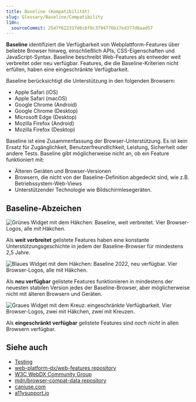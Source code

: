 ```yaml
---
title: Baseline (Kompatibilität)
slug: Glossary/Baseline/Compatibility
l10n:
  sourceCommit: 2547f622337d6cbf8c3794776b17ed377d6aad57
---
```


**Baseline** identifiziert die Verfügbarkeit von Webplattform-Features über beliebte Browser hinweg, einschließlich APIs, CSS-Eigenschaften und JavaScript-Syntax. Baseline beschreibt Web-Features als entweder weit verbreitet oder neu verfügbar. Features, die die Baseline-Kriterien nicht erfüllen, haben eine eingeschränkte Verfügbarkeit.

Baseline berücksichtigt die Unterstützung in den folgenden Browsern:

- Apple Safari (iOS)
- Apple Safari (macOS)
- Google Chrome (Android)
- Google Chrome (Desktop)
- Microsoft Edge (Desktop)
- Mozilla Firefox (Android)
- Mozilla Firefox (Desktop)

Baseline ist eine Zusammenfassung der Browser-Unterstützung. Es ist kein Ersatz für Zugänglichkeit, Benutzerfreundlichkeit, Leistung, Sicherheit oder andere Tests. Baseline gibt möglicherweise nicht an, ob ein Feature funktioniert mit:

- Älteren Geräten und Browser-Versionen
- Browsern, die nicht von der Baseline-Definition abgedeckt sind, wie z.B. Betriebssystem-Web-Views
- Unterstützender Technologie wie Bildschirmlesegeräten.

## Baseline-Abzeichen

![Grünes Widget mit dem Häkchen: Baseline, weit verbreitet. Vier Browser-Logos, alle mit Häkchen.](high.png)

Als **weit verbreitet** gelistete Features haben eine konstante Unterstützungsgeschichte in jedem der Baseline-Browser für mindestens 2,5 Jahre.

![Blaues Widget mit dem Häkchen: Baseline 2022, neu verfügbar. Vier Browser-Logos, alle mit Häkchen.](limited.png)

Als **neu verfügbar** gelistete Features funktionieren in mindestens der neuesten stabilen Version jedes der Baseline-Browser, aber möglicherweise nicht mit älteren Browsern und Geräten.

![Graues Widget mit dem Kreuz: eingeschränkte Verfügbarkeit. Vier Browser-Logos, zwei mit Häkchen, zwei mit Kreuzen.](low.png)

Als **eingeschränkt verfügbar** gelistete Features sind _noch nicht_ in allen Browsern verfügbar.

## Siehe auch

- [Testing](/de/docs/Learn_web_development/Extensions/Testing)
- [web-platform-dx/web-features repository](https://github.com/web-platform-dx/web-features)
- [W3C WebDX Community Group](https://www.w3.org/community/webdx/)
- [mdn/browser-compat-data repository](https://github.com/mdn/browser-compat-data)
- [caniuse.com](https://caniuse.com/)
- [a11ysupport.io](https://a11ysupport.io/)
